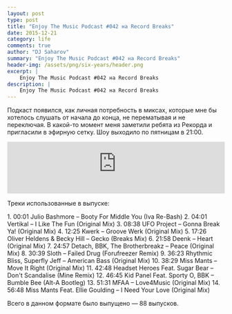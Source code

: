 ```yaml
---
layout: post
type: post
title: "Enjoy The Music Podcast #042 на Record Breaks"
date: 2015-12-21
category: life
comments: true
author: "DJ Saharov"
summary: "Enjoy The Music Podcast #042 на Record Breaks"
header-img: /assets/png/six-years/header.png
excerpt: |
    Enjoy The Music Podcast #042 на Record Breaks
description: |
    Enjoy The Music Podcast #042 на Record Breaks
---
```


<p>
<span class="firstcharacter">П</span>одкаст появился, как личная потребность в миксах, которые мне бы хотелось слушать от начала до конца, не перематывая и не переключая. В какой-то момент меня заметили ребята из Рекорда и пригласили в эфирную сетку. Шоу выходило по пятницам в 21:00.
</p>

<iframe width="100%" height="120" src="https://player-widget.mixcloud.com/widget/iframe/?hide_cover=1&feed=%2Fdjsaharovofficial%2Fenjoy-the-music-podcast-042%2F" frameborder="0" allow="encrypted-media; fullscreen; autoplay; idle-detection; speaker-selection; web-share;" ></iframe>

<p>Треки использованные в выпуске:</p>
1. 00:01 Julio Bashmore – Booty For Middle You (Iva Re-Bash)
2. 04:01 Vertikal – I Like The Fun (Original Mix)
3. 08:38 UFO Project – Gonna Break Ya! (Original Mix)
4. 12:25 Kwerk – Groove Werk (Original Mix)
5. 17:26 Oliver Heldens & Becky Hill – Gecko (Breaks Mix)
6. 21:58 Deenk – Heart (Original Mix)
7. 24:57 Detach, BBK, The Brotherbreakz – Peace (Original Mix)
8. 30:39 Sloth – Failed Drug (Forufreezer Remix)
9. 36:23 Rhythmic Bliss, Superfly Jeff – American Bass (Original Mix)
10. 38:29 Miss Mants – Move It Right (Original Mix)
11. 42:48 Headset Heroes Feat. Sugar Bear – Don't Scandalise (Mine Remix)
12. 46:45 Kid Panel Feat. Sporty O, BBK – Bumble Bee (Alt-A Bootleg)
13. 51:31 MFAA – Love4Music (Original Mix)
14. 56:48 Miss Mants Feat. Ellie Goulding – I Need Your Love (Original Mix)

<p>Всего в данном формате было выпущено &mdash; 88 выпусков.</p>